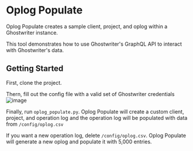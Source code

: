 # Oplog Populate
Oplog Populate creates a sample client, project, and oplog within a Ghostwriter instance.

This tool demonstrates how to use Ghostwriter's GraphQL API to interact with Ghostwriter's data.

## Getting Started

First, clone the project.

Thern, fill out the config file with a valid set of Ghostwriter credentials
![image](https://github.com/user-attachments/assets/ed3d201c-c88e-40bb-8244-6592e8de3827)

Finally, run `oplog_populate.py`. Oplog Populate will create a custom client, project, and operation log and the operation 
log will be populated with data from `/config/oplog.csv`

If you want a new operation log, delete `/config/oplog.csv`. Oplog Populate will generate a new oplog and populate it with 5,000 entries.
